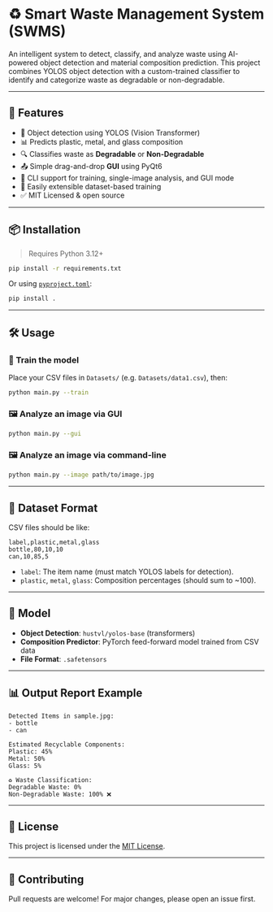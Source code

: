 # ♻️ Smart Waste Management System (SWMS)

An intelligent system to detect, classify, and analyze waste using AI-powered object detection and material composition prediction. This project combines YOLOS object detection with a custom-trained classifier to identify and categorize waste as degradable or non-degradable.

---

## 🚀 Features

- 🧠 Object detection using YOLOS (Vision Transformer)
- 📊 Predicts plastic, metal, and glass composition
- 🔍 Classifies waste as **Degradable** or **Non-Degradable**
- 📤 Simple drag-and-drop **GUI** using PyQt6
- 📁 CLI support for training, single-image analysis, and GUI mode
- 🧪 Easily extensible dataset-based training
- ✅ MIT Licensed & open source

---

## 📦 Installation

> Requires Python 3.12+

```bash
pip install -r requirements.txt
```

Or using [`pyproject.toml`](pyproject.toml):

```bash
pip install .
```

---

## 🛠️ Usage

### 🔧 Train the model

Place your CSV files in `Datasets/` (e.g. `Datasets/data1.csv`), then:

```bash
python main.py --train
```

### 🖼️ Analyze an image via GUI

```bash
python main.py --gui
```

### 🖼️ Analyze an image via command-line

```bash
python main.py --image path/to/image.jpg
```

---

## 📁 Dataset Format

CSV files should be like:

```csv
label,plastic,metal,glass
bottle,80,10,10
can,10,85,5
```

- `label`: The item name (must match YOLOS labels for detection).
- `plastic`, `metal`, `glass`: Composition percentages (should sum to ~100).

---

## 🧠 Model

- **Object Detection**: `hustvl/yolos-base` (transformers)
- **Composition Predictor**: PyTorch feed-forward model trained from CSV data
- **File Format**: `.safetensors`

---

## 📊 Output Report Example

```
Detected Items in sample.jpg:
- bottle
- can

Estimated Recyclable Components:
Plastic: 45%
Metal: 50%
Glass: 5%

♻️ Waste Classification:
Degradable Waste: 0%
Non-Degradable Waste: 100% ❌
```

---

## 🪪 License

This project is licensed under the [MIT License](LICENSE).

---

## 🤝 Contributing

Pull requests are welcome! For major changes, please open an issue first.

